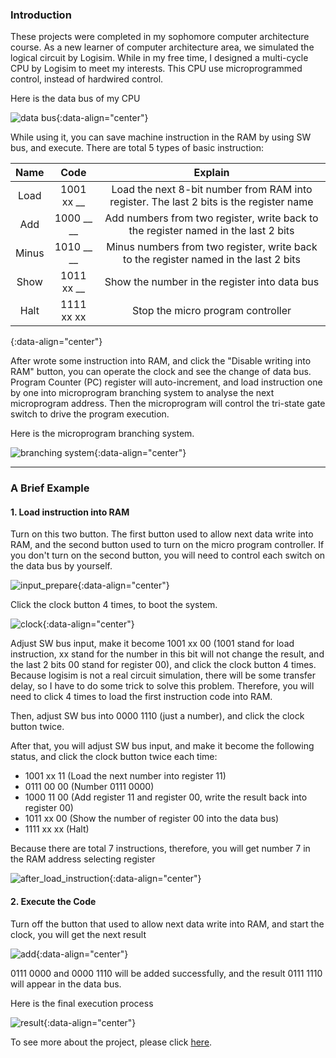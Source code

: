 ### Introduction

These projects were completed in my sophomore computer architecture course. As a new learner of computer architecture area, we simulated the logical circuit by Logisim. While in my free time, I designed a multi-cycle CPU by Logisim to meet my interests. <!-- outline-start --> This CPU use microprogrammed control, instead of hardwired control. <!-- outline-end -->

Here is the data bus of my CPU

![data bus](:https://github.com/Jingxiang-Zhang/Logisim_CPU/tree/main/img/frontimg.png){:data-align="center"}


While using it, you can save machine instruction in the RAM by using SW bus, and execute. There are total 5 types of basic instruction:

| Name | Code | Explain |
| :-----------: | :-----------: | :-----------: |
| Load | 1001 xx __ | Load the next 8-bit number from RAM into register. The last 2 bits is the register name |	
| Add | 1000 __ __ | Add numbers from two register, write back to the register named in the last 2 bits |
| Minus | 1010 __ __ | Minus numbers from two register, write back to the register named in the last 2 bits |
| Show | 1011 xx __ | Show the number in the register into data bus |
| Halt | 1111 xx xx | Stop the micro program controller |	
{:data-align="center"}
		
After wrote some instruction into RAM, and click the "Disable writing into RAM" button, you can operate the clock and see the change of data bus. Program Counter (PC) register will auto-increment, and load instruction one by one into microprogram branching system to analyse the next microprogram address. Then the microprogram will control the tri-state gate switch to drive the program execution.

Here is the microprogram branching system.

![branching system](:https://github.com/Jingxiang-Zhang/Logisim_CPU/tree/main/img/branch.png){:data-align="center"}


***


### A Brief Example

#### 1. Load instruction into RAM

Turn on this two button. The first button used to allow next data write into RAM, and the second button used to turn on the micro program controller. If you don't turn on the second button, you will need to control each switch on the data bus by yourself.

![input_prepare](:UN_2_CA/input_prepare.png){:data-align="center"}

Click the clock button 4 times, to boot the system.

![clock](:UN_2_CA/clock.png){:data-align="center"}

Adjust SW bus input, make it become 1001 xx 00 (1001 stand for load instruction, xx stand for the number in this bit will not change the result, and the last 2 bits 00 stand for register 00), and click the clock button 4 times. Because logisim is not a real circuit simulation, there will be some transfer delay, so I have to do some trick to solve this problem. Therefore, you will need to click 4 times to load the first instruction code into RAM.

Then, adjust SW bus into 0000 1110 (just a number), and click the clock button twice.

After that, you will adjust SW bus input, and make it become the following status, and click the clock button twice each time:
- 1001 xx 11 (Load the next number into register 11)
- 0111 00 00 (Number 0111 0000)
- 1000 11 00 (Add register 11 and register 00, write the result back into register 00)
- 1011 xx 00 (Show the number of register 00 into the data bus)
- 1111 xx xx (Halt)

Because there are total 7 instructions, therefore, you will get number 7 in the RAM address selecting register

![after_load_instruction](:UN_2_CA/after_load_instruction.png){:data-align="center"}


#### 2. Execute the Code

Turn off the button that used to allow next data write into RAM, and start the clock, you will get the next result

![add](:UN_2_CA/add.png){:data-align="center"}

0111 0000 and 0000 1110 will be added successfully, and the result 0111 1110 will appear in the data bus.

Here is the final execution process

![result](:UN_2_CA/show.gif){:data-align="center"}

To see more about the project, please click [here](https://github.com/Jingxiang-Zhang/Computer-Graphics).

